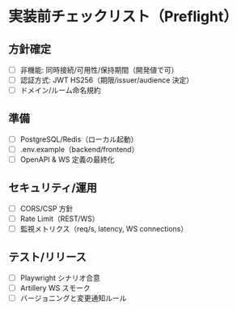 # 実装前チェックリスト（Preflight）

## 方針確定
- [ ] 非機能: 同時接続/可用性/保持期間（開発値で可）
- [ ] 認証方式: JWT HS256（期限/issuer/audience 決定）
- [ ] ドメイン/ルーム命名規約

## 準備
- [ ] PostgreSQL/Redis（ローカル起動）
- [ ] .env.example（backend/frontend）
- [ ] OpenAPI & WS 定義の最終化

## セキュリティ/運用
- [ ] CORS/CSP 方針
- [ ] Rate Limit（REST/WS）
- [ ] 監視メトリクス（req/s, latency, WS connections）

## テスト/リリース
- [ ] Playwright シナリオ合意
- [ ] Artillery WS スモーク
- [ ] バージョニングと変更通知ルール
